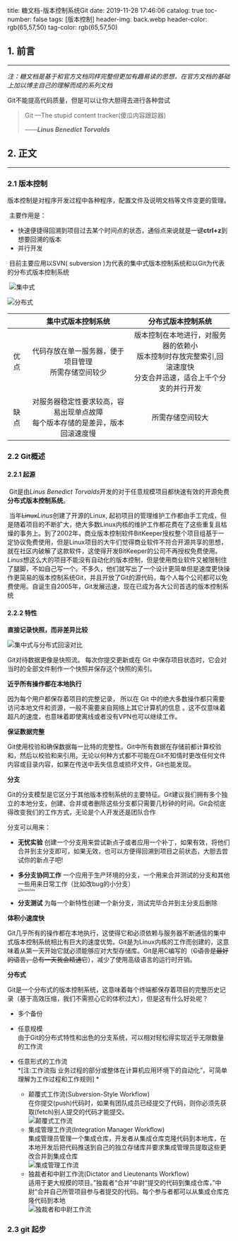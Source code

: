 title: 糖文档-版本控制系统Git
date: 2019-11-28 17:46:06
catalog: true
toc-number: false
tags: [版本控制]
header-img: back.webp
header-color: rgb(65,57,50)
tag-color: rgb(65,57,50)



## 1. 前言

---

​	*注：糖文档是基于和官方文档同样完整但更加有趣易读的思想，在官方文档的基础上加以博主自己的理解而成的系列文档*

Git不能提高代码质量，但是可以让你大胆得去进行各种尝试

> Git —The stupid content tracker(傻瓜内容跟踪器)
>
> ——***Linus Benedict Torvalds***

 

## 2.  正文

---

### 2.1  版本控制

​	版本控制是对程序开发过程中各种程序，配置文件及说明文档等文件变更的管理。

​	主要作用是：

   - 快速便捷得回溯到项目过去某个时间点的状态，通俗点来说就是一键**ctrl+z**到想要回溯的版本
   - 并行开发

   

​	目前主要应用以SVN( subversion )为代表的集中式版本控制系统和以Git为代表的分布式版本控制系统

​	![集中式](2-1.webp)

![分布式](2-2.webp)

|      |                      集中式版本控制系统                      |                      分布式版本控制系统                      |
| :--: | :----------------------------------------------------------: | :----------------------------------------------------------: |
| 优点 |   代码存放在单一服务器，便于项目管理<br />所需存储空间较少   | 版本控制在本地进行，对服务器的依赖小<br>版本控制时存放完整索引,回滚速度快<br />分支合并迅速，适合上千个分支的并行开发 |
| 缺点 | 对服务器稳定性要求较高，容易出现单点故障<br />每个版本存储的是差异，版本回滚速度慢 |                     所需存储空间较大<br>                     |

### 2.2   Git概述

#### 2.2.1  起源

​	Git是由*Linus Benedict Torvalds*开发的对于任意规模项目都快速有效的开源免费**分布式版本控制系统**。

​	当年~~Linux~~*Linus*创建了开源的Linux, 起初项目的管理维护工作都由手工完成，但是随着项目的不断扩大，绝大多数Linux内核的维护工作都花费在了这些重复且枯燥的事务上。到了2002年，商业版本控制软件BitKeeper授权整个项目组基于一定协议免费使用，但是Linux项目的大牛们觉得商业软件不符合开源共享的思想，就在社区内破解了这款软件，这使得开发BitKeeper的公司不再授权免费使用。*Linus*想这么大的项目不能没有自动化的版本控制，但是使用商业软件又被限制住了腿脚，不如自己写一个。不多久，他们就写出了一个设计更简单但是速度更快操作更简易的版本控制系统Git，并且开放了Git的源代码，每个人每个公司都可以免费使用。自诞生自2005年，Git发展迅速，现在已成为各大公司首选的版本控制系统

#### 2.2.2 特性

**直接记录快照，而非差异比较**

![集中式与分布式回滚对比](2-3.png)

Git对待数据更像是快照流。 每次你提交更新或在 Git 中保存项目状态时，它会对当时的全部文件制作一个快照并保存这个快照的索引。

**近乎所有操作都在本地执行**

 因为每个用户都保存着项目的完整记录， 所以在 Git 中的绝大多数操作都只需要访问本地文件和资源，一般不需要来自网络上其它计算机的信息 。这不仅意味着超凡的速度，也意味着即使离线或者没有VPN也可以继续工作。

**保证数据完整**

Git使用校验和确保数据每一比特的完整性。Git中所有数据在存储前都计算校验和，然后以校验和来引用。无论以何种方式都不可能在Git不知情时更改任何文件内容或目录内容，如果在传送中丢失信息或损坏文件，Git也能发现。

**分支**

Git的分支模型是它区分于其他版本控制系统的主要特征。Git建议我们拥有多个独立的本地分支，创建、合并或者删除这些分支都只需要几秒钟的时间。Git会彻底得改变我们的工作方式，无论是个人开发还是团队合作

分支可以用来：

- **无忧实验**  创建一个分支用来尝试新点子或者应用一个补丁，如果有效，将他们合并到主分支即可，如果无效，也可以方便得回溯到项目之前状态，大胆去尝试你的新点子吧!

- **多分支协同工作** 一个应用于生产环境的分支，一个用来合并测试的分支和其他一些用来日常工作（比如改bug的小分支）<br><img src="branches@2x.png" alt="branches" style="zoom:50%;" />
- **分支测试** 为每一个新特性创建一个新分支，测试完毕合并到主分支后删除

**体积小速度快**

Git几乎所有的操作都在本地执行，这使得它和必须依赖与服务器不断通信的集中式版本控制系统相比有巨大的速度优势。Git是为Linux内核的工作而创建的，这意味着从第一天开始它就必须能够应对大型存储库。Git是用C编写的（~~C语言是最好的语言，总有一天我会精通它~~），减少了使用高级语言的运行时开销。

**分布式**

Git是一个分布式的版本控制系统，这意味着每个终端都保存着项目的完整历史记录（基于高效压缩，我们不需担心它的体积过大），但是这有什么好处呢？

- 多个备份<br>

- 任意规模<br>由于Git的分布式特性和出色的分支系统，可以相对轻松得实现近乎无限数量的工作流

- 任意形式的工作流<br>*[注:工作流指 业务过程的部分或整体在计算机应用环境下的自动化”，可简单理解为工作过程和工作规则] *

  - 颠覆式工作流(Subversion-Style Workflow)<br>在你提交(push)代码时，如果有团队成员已经提交了代码，则你必须先获取(fetch)别人提交的代码才能提交。<br>![颠覆式工作流](2-4.png)
  - 集成管理工作流(Integration Manager Workflow)<br>集成管理员管理一个集成仓库，开发者从集成仓库克隆代码到本地库，在本地开发后把代码推送到自己的独立存储库并要求集成管理员提取这些更改合并到集成仓库<br>![集成管理工作流](2-5.png)
  - 独裁者和中尉工作流(Dictator and Lieutenants Workflow)<br>适用于更大规模的项目。”独裁者“合并”中尉“提交的代码到集成仓库，”中尉“合并自己所管项目参与者提交的代码。每个参与者都可以从集成仓库克隆代码到本地<br>![独裁者和中尉工作流](2-6.png)

### 2.3 git 起步







